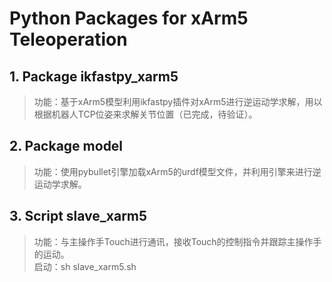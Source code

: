 # Python Packages for xArm5 Teleoperation

## 1. Package ikfastpy_xarm5

> 功能：基于xArm5模型利用ikfastpy插件对xArm5进行逆运动学求解，用以根据机器人TCP位姿来求解关节位置（已完成，待验证）。

## 2. Package model

> 功能：使用pybullet引擎加载xArm5的urdf模型文件，并利用引擎来进行逆运动学求解。

## 3. Script slave_xarm5

> 功能：与主操作手Touch进行通讯，接收Touch的控制指令并跟踪主操作手的运动。<br>
> 启动：sh slave_xarm5.sh
